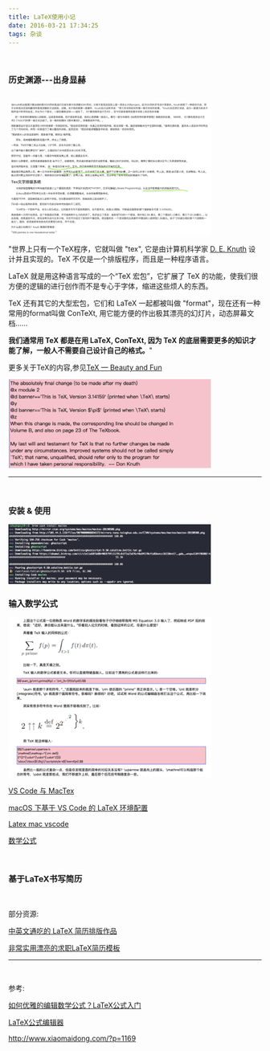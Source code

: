 ```yaml
---
title: LaTeX使用小记
date: 2016-03-21 17:34:25
tags: 杂谈
---
```


<br>

### 历史渊源---出身显赫

<br>

<img src="LaTeX使用小记/0.png" width = 80% height = 50% />






"世界上只有一个TeX程序，它就叫做 "tex", 它是由计算机科学家 [D. E. Knuth]() 设计并且实现的。TeX 不仅是一个排版程序，而且是一种程序语言。

LaTeX 就是用这种语言写成的一个“TeX 宏包”，它扩展了 TeX 的功能，使我们很方便的逻辑的进行创作而不是专心于字体，缩进这些烦人的东西。

TeX 还有其它的大型宏包，它们和 LaTeX 一起都被叫做 "format"，现在还有一种常用的format叫做 ConTeXt, 用它能方便的作出极其漂亮的幻灯片，动态屏幕文档…… 

**我们通常用 TeX 都是在用 LaTeX, ConTeXt, 因为 TeX 的底层需要更多的知识才能了解，一般人不需要自己设计自己的格式。**"

更多关于TeX的内容,参见[TeX — Beauty and Fun](http://www.ctex.org/documents/shredder/tex_frame.html)


<img src="LaTeX使用小记/2.png" width = 80% height = 50% />



---

<br>


### 安装 & 使用

<img src="LaTeX使用小记/1.png" width = 80% height = 50% />

<br>






### 输入数学公式


<img src="LaTeX使用小记/math.png" width = 80% height = 50% />
<br>

[VS Code 与 MacTex](https://www.jianshu.com/p/d2c1ae324951)



[macOS 下基于 VS Code 的 LaTeX 环境配置](https://www.jianshu.com/p/c09b3409317f)


[Latex mac vscode](https://www.baidu.com/s?ie=utf-8&f=8&rsv_bp=1&srcqid=4033423253207855203&tn=50000021_hao_pg&wd=Latex%20mac%20vscode&oq=Latex%2520mac&rsv_pq=81e1356000229fd2&rsv_t=c717ZXa1wOPCt9a9GSksCk2u2NNv5gohLhJEFpGsl%2FXiXEO57mXVKMvuc1sSkSf63q%2F65pvm&rqlang=cn&rsv_enter=1&rsv_dl=tb&inputT=1975&rsv_sug3=14&rsv_sug2=0&rsv_sug4=1975)


[数学公式](https://latex.91maths.com/)


<br>



###  基于LaTeX书写简历


<br>


部分资源:

[中英文通吃的 LaTeX 简历排版作品](https://www.latexstudio.net/index/details/index/mid/622.html)

[非常实用漂亮的求职LaTeX简历模板](https://latexstudio.net/index/details/index/mid/380.html)




---

<br>


参考:


[如何优雅的编辑数学公式？LaTeX公式入门](https://latexstudio.net/index/details/index/mid/380.html)

[LaTeX公式编辑器](https://www.latexlive.com/)

http://www.xiaomaidong.com/?p=1169
